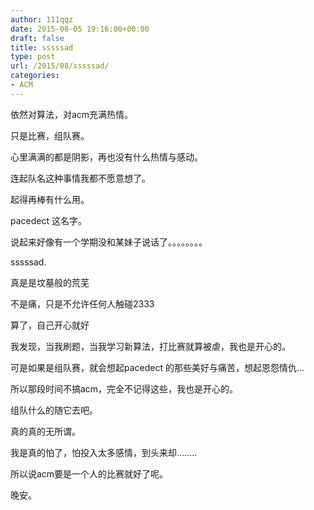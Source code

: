 ```yaml
---
author: 111qqz
date: 2015-08-05 19:16:00+00:00
draft: false
title: sssssad
type: post
url: /2015/08/sssssad/
categories:
- ACM
---
```


依然对算法，对acm充满热情。




只是比赛，组队赛。




心里满满的都是阴影，再也没有什么热情与感动。




连起队名这种事情我都不愿意想了。




起得再棒有什么用。




pacedect 这名字。




说起来好像有一个学期没和某妹子说话了。。。。。。。。




sssssad.




真是是坟墓般的荒芜




不是痛，只是不允许任何人触碰2333













算了，自己开心就好




我发现，当我刷题，当我学习新算法，打比赛就算被虐，我也是开心的。




可是如果是组队赛，就会想起pacedect 的那些美好与痛苦，想起恩怨情仇...




所以那段时间不搞acm，完全不记得这些，我也是开心的。




组队什么的随它去吧。




真的真的无所谓。




我是真的怕了，怕投入太多感情，到头来却........




所以说acm要是一个人的比赛就好了呢。




晚安。

